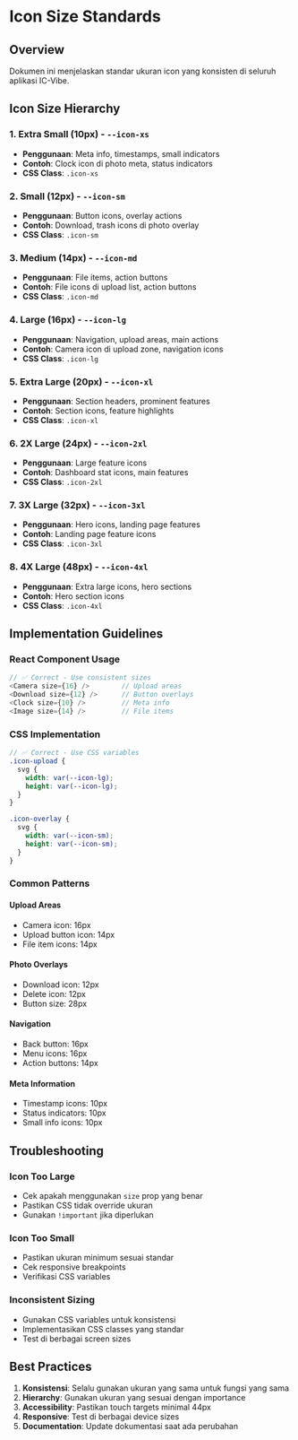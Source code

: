 # Icon Size Standards

## Overview

Dokumen ini menjelaskan standar ukuran icon yang konsisten di seluruh aplikasi IC-Vibe.

## Icon Size Hierarchy

### 1. Extra Small (10px) - `--icon-xs`

- **Penggunaan**: Meta info, timestamps, small indicators
- **Contoh**: Clock icon di photo meta, status indicators
- **CSS Class**: `.icon-xs`

### 2. Small (12px) - `--icon-sm`

- **Penggunaan**: Button icons, overlay actions
- **Contoh**: Download, trash icons di photo overlay
- **CSS Class**: `.icon-sm`

### 3. Medium (14px) - `--icon-md`

- **Penggunaan**: File items, action buttons
- **Contoh**: File icons di upload list, action buttons
- **CSS Class**: `.icon-md`

### 4. Large (16px) - `--icon-lg`

- **Penggunaan**: Navigation, upload areas, main actions
- **Contoh**: Camera icon di upload zone, navigation icons
- **CSS Class**: `.icon-lg`

### 5. Extra Large (20px) - `--icon-xl`

- **Penggunaan**: Section headers, prominent features
- **Contoh**: Section icons, feature highlights
- **CSS Class**: `.icon-xl`

### 6. 2X Large (24px) - `--icon-2xl`

- **Penggunaan**: Large feature icons
- **Contoh**: Dashboard stat icons, main features
- **CSS Class**: `.icon-2xl`

### 7. 3X Large (32px) - `--icon-3xl`

- **Penggunaan**: Hero icons, landing page features
- **Contoh**: Landing page feature icons
- **CSS Class**: `.icon-3xl`

### 8. 4X Large (48px) - `--icon-4xl`

- **Penggunaan**: Extra large icons, hero sections
- **Contoh**: Hero section icons
- **CSS Class**: `.icon-4xl`

## Implementation Guidelines

### React Component Usage

```typescript
// ✅ Correct - Use consistent sizes
<Camera size={16} />        // Upload areas
<Download size={12} />      // Button overlays
<Clock size={10} />         // Meta info
<Image size={14} />         // File items
```

### CSS Implementation

```scss
// ✅ Correct - Use CSS variables
.icon-upload {
  svg {
    width: var(--icon-lg);
    height: var(--icon-lg);
  }
}

.icon-overlay {
  svg {
    width: var(--icon-sm);
    height: var(--icon-sm);
  }
}
```

### Common Patterns

#### Upload Areas

- Camera icon: 16px
- Upload button icon: 14px
- File item icons: 14px

#### Photo Overlays

- Download icon: 12px
- Delete icon: 12px
- Button size: 28px

#### Navigation

- Back button: 16px
- Menu icons: 16px
- Action buttons: 14px

#### Meta Information

- Timestamp icons: 10px
- Status indicators: 10px
- Small info icons: 10px

## Troubleshooting

### Icon Too Large

- Cek apakah menggunakan `size` prop yang benar
- Pastikan CSS tidak override ukuran
- Gunakan `!important` jika diperlukan

### Icon Too Small

- Pastikan ukuran minimum sesuai standar
- Cek responsive breakpoints
- Verifikasi CSS variables

### Inconsistent Sizing

- Gunakan CSS variables untuk konsistensi
- Implementasikan CSS classes yang standar
- Test di berbagai screen sizes

## Best Practices

1. **Konsistensi**: Selalu gunakan ukuran yang sama untuk fungsi yang sama
2. **Hierarchy**: Gunakan ukuran yang sesuai dengan importance
3. **Accessibility**: Pastikan touch targets minimal 44px
4. **Responsive**: Test di berbagai device sizes
5. **Documentation**: Update dokumentasi saat ada perubahan
